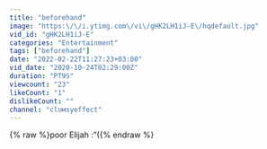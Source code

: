 ```yaml
---
title: "beforehand"
image: "https:\/\/i.ytimg.com\/vi\/gHK2LH1iJ-E\/hqdefault.jpg"
vid_id: "gHK2LH1iJ-E"
categories: "Entertainment"
tags: ["beforehand"]
date: "2022-02-22T11:27:23+03:00"
vid_date: "2020-10-24T02:29:00Z"
duration: "PT9S"
viewcount: "23"
likeCount: "1"
dislikeCount: ""
channel: "clυмѕyeffect"
---
```

{% raw %}poor Elijah :”({% endraw %}
